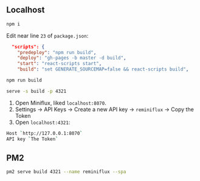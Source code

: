 ## Localhost

```sh
npm i
```

Edit near line `23` of `package.json`:

```json title="package.json"
  "scripts": {
    "predeploy": "npm run build",
    "deploy": "gh-pages -b master -d build",
    "start": "react-scripts start",
    "build": "set GENERATE_SOURCEMAP=false && react-scripts build",
```

```sh
npm run build
```

```sh
serve -s build -p 4321
```

1. Open Miniflux, liked `localhost:8070`.
2. Settings → API Keys → Create a new API key → `reminiflux` → Copy the Token
3. Open `localhost:4321`:

```sh
Host `http://127.0.0.1:8070`
API key `The Token`
```

## PM2

```sh
pm2 serve build 4321 --name reminiflux --spa
```